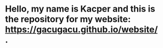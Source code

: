 # Hello, my name is Kacper and this is the repository for my website: https://gacugacu.github.io/website/.
